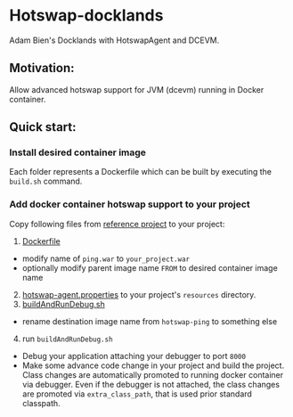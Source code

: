 Hotswap-docklands
=================

Adam Bien's Docklands with HotswapAgent and DCEVM.

## Motivation:

Allow advanced hotswap support for JVM (dcevm) running in Docker container.

## Quick start:

### Install desired container image

Each folder represents a Dockerfile which can be built by executing the `build.sh` command. 

### Add docker container hotswap support to your project

Copy following files from [reference project](https://github.com/skybber/ping) to your project:

1. [Dockerfile](https://github.com/skybber/ping/blob/master/Dockerfile) 
  * modify name of `ping.war` to `your_project.war`
  * optionally modify parent image name `FROM` to desired container image name
2. [hotswap-agent.properties](https://github.com/skybber/ping/blob/master/src/main/resources/hotswap-agent.properties) to your project's `resources` directory.
3. [buildAndRunDebug.sh](https://github.com/skybber/ping/blob/master/buildAndRunDebug.sh) 
  * rename destination image name from `hotswap-ping` to something else
4. run `buildAndRunDebug.sh`
  * Debug your application attaching your debugger to port `8000`
  * Make some advance code change in your project and build the project. Class changes are automatically promoted to running docker container via debugger. Even if the debugger is not attached, the class changes are promoted via `extra_class_path`, that is used prior standard classpath.
